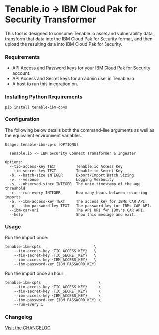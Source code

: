 # Tenable.io -> IBM Cloud Pak for Security Transformer

This tool is designed to consume Tenable.io asset and vulnerability data,
transform that data into the IBM Cloud Pak for Security format, and then upload
the resulting data into IBM Cloud Pak for Security.

### Requirements

* API Access and Password keys for your IBM Cloud Pak for Security account.
* API Access and Secret keys for an admin user in Tenable.io
* A host to run this integration on.

### Installing Python Requirements
```shell
pip install tenable-ibm-cp4s
```

### Configuration
The following below details both the command-line arguments as well as the
equivalent environment variables.

```
Usage: tenable-ibm-cp4s [OPTIONS]

  Tenable.io -> IBM Security Connect Transformer & Ingester

Options:
  --tio-access-key TEXT         Tenable.io Access Key
  --tio-secret-key TEXT         Tenable.io Secret Key
  -b, --batch-size INTEGER      Export/Import Batch Sizing
  -v, --verbose                 Logging Verbosity
  -s, --observed-since INTEGER  The unix timestamp of the age threshold
  -r, --run-every INTEGER       How many hours between recurring imports
  -a, --ibm-access-key TEXT     The access key for IBMs CAR API.
  -p, --ibm-password-key TEXT   The password key for IBMs CAR API.
  --ibm-car-uri                 The API URI for IBM\'s CAR API.
  --help                        Show this message and exit.
```

### Usage

Run the import once:

```
tenable-ibm-cp4s                        \
    --tio-access-key {TIO_ACCESS_KEY}   \
    --tio-secret-key {TIO_SECRET_KEY}   \
    --ibm-access-key {IBM_ACCESS_KEY}   \
    --ibm-password-key {IBM_PASSWORD_KEY}
```

Run the import once an hour:

```
tenable-ibm-cp4s                          \
    --tio-access-key {TIO_ACCESS_KEY}     \
    --tio-secret-key {TIO_SECRET_KEY}     \
    --ibm-access-key {IBM_ACCESS_KEY}     \
    --ibm-password-key {IBM_PASSWORD_KEY} \
    --run-every 1
```

### Changelog
[Visit the CHANGELOG](CHANGELOG.md)

